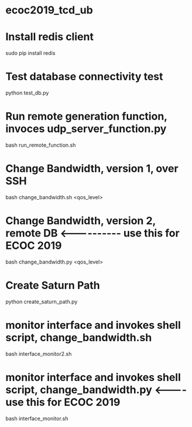 # ecoc2019_tcd_ub

# Install redis client
sudo pip install redis

# Test database connectivity test
python test_db.py

# Run remote generation function, invoces udp_server_function.py
bash run_remote_function.sh

# Change Bandwidth, version 1, over SSH
bash change_bandwidth.sh <qos_level>

# Change Bandwidth, version 2, remote DB <---------- use this for ECOC 2019
bash change_bandwidth.py <qos_level>

# Create Saturn Path
python create_saturn_path.py

# monitor interface and invokes shell script, change_bandwidth.sh
bash interface_monitor2.sh

# monitor interface and invokes shell script, change_bandwidth.py <---- use this for ECOC 2019
bash interface_monitor.sh
